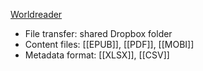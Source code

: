 [Worldreader](https://www.worldreader.org/)

* File transfer: shared Dropbox folder
* Content files: [[EPUB]], [[PDF]], [[MOBI]]
* Metadata format: [[XLSX]], [[CSV]]
